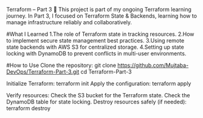 Terraform – Part 3 🚀
This project is part of my ongoing Terraform learning journey. 
In Part 3, I focused on Terraform State & Backends, learning how to manage infrastructure reliably and collaboratively.

#What I Learned
1.The role of Terraform state in tracking resources.
2.How to implement secure state management best practices.
3.Using remote state backends with AWS S3 for centralized storage.
4.Setting up state locking with DynamoDB to prevent conflicts in multi-user environments.

#How to Use
Clone the repository:
git clone https://github.com/Mujtaba-DevOps/Terraform-Part-3.git
cd Terraform-Part-3

Initialize Terraform:
terraform init
Apply the configuration:
terraform apply

Verify resources:
Check the S3 bucket for the Terraform state.
Check the DynamoDB table for state locking.
Destroy resources safely (if needed):
terraform destroy
